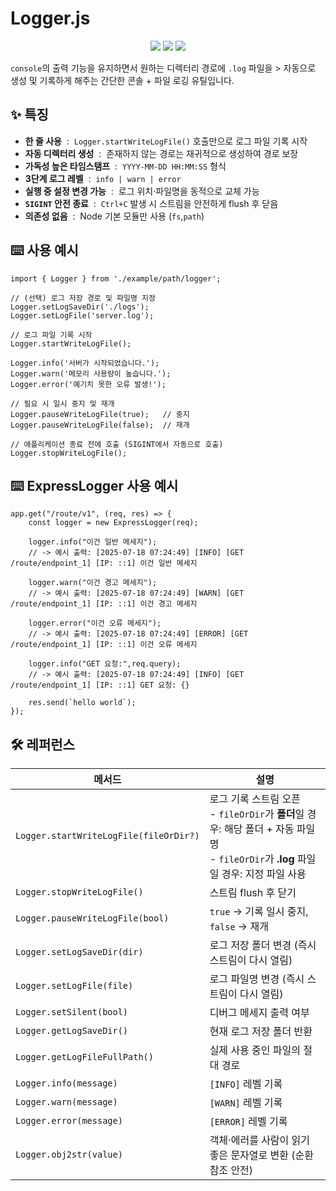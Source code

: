 # Logger.js

<p align="center">
  <img src="https://img.shields.io/badge/TypeScript-5.x-blue?logo=typescript" />
  <img src="https://img.shields.io/badge/Node.js-%3E=18.0.0-brightgreen?logo=node.js" />
  <img src="https://img.shields.io/badge/License-MIT-yellow.svg" />
</p>

`console`의 출력 기능을 유지하면서 원하는 디렉터리 경로에 `.log` 파일을 > 자동으로 생성 및 기록하게 해주는 간단한 콘솔 + 파일 로깅 유틸입니다.

## ✨ 특징

- **한 줄 사용** &nbsp;: &nbsp;`Logger.startWriteLogFile()` 호출만으로 로그 파일 기록 시작  
- **자동 디렉터리 생성** &nbsp;: &nbsp;존재하지 않는 경로는 재귀적으로 생성하여 경로 보장
- **가독성 높은 타임스탬프** &nbsp;: &nbsp;`YYYY‑MM‑DD HH:MM:SS` 형식  
- **3단계 로그 레벨** &nbsp;: &nbsp;`info | warn | error`  
- **실행 중 설정 변경 가능** &nbsp;: &nbsp;로그 위치·파일명을 동적으로 교체 가능
- **`SIGINT` 안전 종료** &nbsp;: &nbsp;`Ctrl+C` 발생 시 스트림을 안전하게 flush 후 닫음  
- **의존성 없음** &nbsp;: &nbsp;Node 기본 모듈만 사용 (`fs`,`path`)

## ⌨️ 사용 예시
```
import { Logger } from './example/path/logger';

// (선택) 로그 저장 경로 및 파일명 지정
Logger.setLogSaveDir('./logs');
Logger.setLogFile('server.log');

// 로그 파일 기록 시작
Logger.startWriteLogFile();

Logger.info('서버가 시작되었습니다.');
Logger.warn('메모리 사용량이 높습니다.');
Logger.error('예기치 못한 오류 발생!');

// 필요 시 일시 중지 및 재개
Logger.pauseWriteLogFile(true);   // 중지
Logger.pauseWriteLogFile(false);  // 재개

// 애플리케이션 종료 전에 호출 (SIGINT에서 자동으로 호출)
Logger.stopWriteLogFile();
```

## ⌨️ ExpressLogger 사용 예시
```
app.get("/route/v1", (req, res) => {
    const logger = new ExpressLogger(req);

    logger.info("이건 일반 메세지");
    // -> 예시 출력: [2025-07-18 07:24:49] [INFO] [GET /route/endpoint_1] [IP: ::1] 이건 일반 메세지

    logger.warn("이건 경고 메세지");
    // -> 예시 출력: [2025-07-18 07:24:49] [WARN] [GET /route/endpoint_1] [IP: ::1] 이건 경고 메세지

    logger.error("이건 오류 메세지");
    // -> 예시 출력: [2025-07-18 07:24:49] [ERROR] [GET /route/endpoint_1] [IP: ::1] 이건 오류 메세지

    logger.info("GET 요청:",req.query);
    // -> 예시 출력: [2025-07-18 07:24:49] [INFO] [GET /route/endpoint_1] [IP: ::1] GET 요청: {}

    res.send(`hello world`);
});
```

## 🛠️ 레퍼런스
|메서드|설명|
| --- | --- |
|`Logger.startWriteLogFile(fileOrDir?)`|로그 기록 스트림 오픈<br/>- `fileOrDir`가 **폴더**일 경우: 해당 폴더 + 자동 파일명<br/>- `fileOrDir`가 **.log** 파일일 경우: 지정 파일 사용|
|`Logger.stopWriteLogFile()`| 스트림 flush 후 닫기|
|`Logger.pauseWriteLogFile(bool)`| `true` → 기록 일시 중지, `false` → 재개|
|`Logger.setLogSaveDir(dir)`| 로그 저장 폴더 변경 (즉시 스트림이 다시 열림)|
|`Logger.setLogFile(file)`| 로그 파일명 변경 (즉시 스트림이 다시 열림)|
|`Logger.setSilent(bool)`| 디버그 메세지 출력 여부|
|`Logger.getLogSaveDir()`| 현재 로그 저장 폴더 반환|
|`Logger.getLogFileFullPath()`| 실제 사용 중인 파일의 절대 경로|
|`Logger.info(message)`| `[INFO]` 레벨 기록|
|`Logger.warn(message)`| `[WARN]` 레벨 기록|
|`Logger.error(message)`| `[ERROR]` 레벨 기록|
|`Logger.obj2str(value)`| 객체·에러를 사람이 읽기 좋은 문자열로 변환 (순환 참조 안전)|
